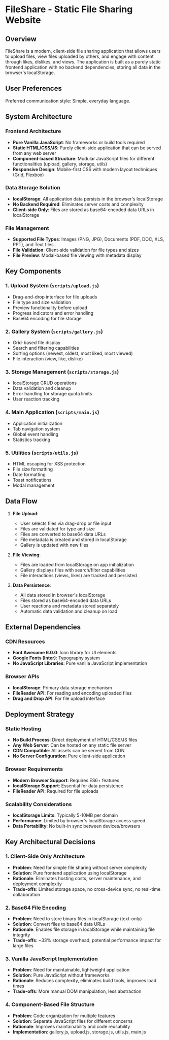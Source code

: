 # FileShare - Static File Sharing Website

## Overview

FileShare is a modern, client-side file sharing application that allows users to upload files, view files uploaded by others, and engage with content through likes, dislikes, and views. The application is built as a purely static frontend application with no backend dependencies, storing all data in the browser's localStorage.

## User Preferences

Preferred communication style: Simple, everyday language.

## System Architecture

### Frontend Architecture
- **Pure Vanilla JavaScript**: No frameworks or build tools required
- **Static HTML/CSS/JS**: Purely client-side application that can be served from any web server
- **Component-based Structure**: Modular JavaScript files for different functionalities (upload, gallery, storage, utils)
- **Responsive Design**: Mobile-first CSS with modern layout techniques (Grid, Flexbox)

### Data Storage Solution
- **localStorage**: All application data persists in the browser's localStorage
- **No Backend Required**: Eliminates server costs and complexity
- **Client-side Only**: Files are stored as base64-encoded data URLs in localStorage

### File Management
- **Supported File Types**: Images (PNG, JPG), Documents (PDF, DOC, XLS, PPT), and Text files
- **File Validation**: Client-side validation for file types and sizes
- **File Preview**: Modal-based file viewing with metadata display

## Key Components

### 1. Upload System (`scripts/upload.js`)
- Drag-and-drop interface for file uploads
- File type and size validation
- Preview functionality before upload
- Progress indicators and error handling
- Base64 encoding for file storage

### 2. Gallery System (`scripts/gallery.js`)
- Grid-based file display
- Search and filtering capabilities
- Sorting options (newest, oldest, most liked, most viewed)
- File interaction (view, like, dislike)

### 3. Storage Management (`scripts/storage.js`)
- localStorage CRUD operations
- Data validation and cleanup
- Error handling for storage quota limits
- User reaction tracking

### 4. Main Application (`scripts/main.js`)
- Application initialization
- Tab navigation system
- Global event handling
- Statistics tracking

### 5. Utilities (`scripts/utils.js`)
- HTML escaping for XSS protection
- File size formatting
- Date formatting
- Toast notifications
- Modal management

## Data Flow

1. **File Upload**:
   - User selects files via drag-drop or file input
   - Files are validated for type and size
   - Files are converted to base64 data URLs
   - File metadata is created and stored in localStorage
   - Gallery is updated with new files

2. **File Viewing**:
   - Files are loaded from localStorage on app initialization
   - Gallery displays files with search/filter capabilities
   - File interactions (views, likes) are tracked and persisted

3. **Data Persistence**:
   - All data stored in browser's localStorage
   - Files stored as base64-encoded data URLs
   - User reactions and metadata stored separately
   - Automatic data validation and cleanup on load

## External Dependencies

### CDN Resources
- **Font Awesome 6.0.0**: Icon library for UI elements
- **Google Fonts (Inter)**: Typography system
- **No JavaScript Libraries**: Pure vanilla JavaScript implementation

### Browser APIs
- **localStorage**: Primary data storage mechanism
- **FileReader API**: For reading and encoding uploaded files
- **Drag and Drop API**: For file upload interface

## Deployment Strategy

### Static Hosting
- **No Build Process**: Direct deployment of HTML/CSS/JS files
- **Any Web Server**: Can be hosted on any static file server
- **CDN Compatible**: All assets can be served from CDN
- **No Server Configuration**: Pure client-side application

### Browser Requirements
- **Modern Browser Support**: Requires ES6+ features
- **localStorage Support**: Essential for data persistence
- **FileReader API**: Required for file uploads

### Scalability Considerations
- **localStorage Limits**: Typically 5-10MB per domain
- **Performance**: Limited by browser's localStorage access speed
- **Data Portability**: No built-in sync between devices/browsers

## Key Architectural Decisions

### 1. Client-Side Only Architecture
- **Problem**: Need for simple file sharing without server complexity
- **Solution**: Pure frontend application using localStorage
- **Rationale**: Eliminates hosting costs, server maintenance, and deployment complexity
- **Trade-offs**: Limited storage space, no cross-device sync, no real-time collaboration

### 2. Base64 File Encoding
- **Problem**: Need to store binary files in localStorage (text-only)
- **Solution**: Convert files to base64 data URLs
- **Rationale**: Enables file storage in localStorage while maintaining file integrity
- **Trade-offs**: ~33% storage overhead, potential performance impact for large files

### 3. Vanilla JavaScript Implementation
- **Problem**: Need for maintainable, lightweight application
- **Solution**: Pure JavaScript without frameworks
- **Rationale**: Reduces complexity, eliminates build tools, improves load times
- **Trade-offs**: More manual DOM manipulation, less abstraction

### 4. Component-Based File Structure
- **Problem**: Code organization for multiple features
- **Solution**: Separate JavaScript files for different concerns
- **Rationale**: Improves maintainability and code reusability
- **Implementation**: gallery.js, upload.js, storage.js, utils.js, main.js